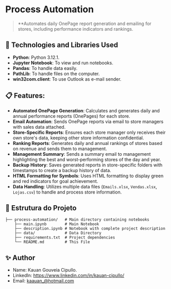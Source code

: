# Process Automation

> **Automates daily OnePage report generation and emailing for stores, including performance indicators and rankings.

## 🚀 Technologies and Libraries Used

- **Python**: Python 3.12.1.
- **Jupyter Notebook**: To view and run notebooks.
- **Pandas**: To handle data easily.
- **PathLib**: To handle files on the computer.
- **win32com.client**: To use Outlook as e-mail sender.

## 📋 Features:
- **Automated OnePage Generation**: Calculates and generates daily and annual performance reports (OnePages) for each store.
- **Email Automation**: Sends OnePage reports via email to store managers with sales data attached.
- **Store-Specific Reports**: Ensures each store manager only receives their own store's data, keeping other store information confidential.
- **Ranking Reports**: Generates daily and annual rankings of stores based on revenue and sends them to management.
- **Management Summary**: Sends a summary email to management highlighting the best and worst-performing stores of the day and year.
- **Backup History**: Saves generated reports in store-specific folders with timestamps to create a backup history of data.
- **HTML Formatting for Symbols**: Uses HTML formatting to display green and red indicators for goal achievement.
- **Data Handling**: Utilizes multiple data files (`Emails.xlsx`, `Vendas.xlsx`, `Lojas.csv`) to handle and process store information.

## 📂 Estrutura do Projeto
```plaintext
├── process-automation/   # Main directory containing notebooks
    ├── main.ipynb        # Main Notebook
    ├── description.ipynb # Notebook with complete project description
    ├── data/             # Data Directory
    ├── requirements.txt  # Project dependencies
    └── README.md         # This File
```

## ✨ Author
- Name: Kauan Gouveia Cipullo.
- LinkedIn: https://www.linkedin.com/in/kauan-cipullo/
- Email: kaauan_@hotmail.com
